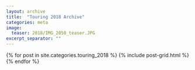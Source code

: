 ```yaml
---
layout: archive
title:  "Touring 2018 Archive"
categories: meta
image:
  teaser: 2018/IMG_2050_teaser.JPG
excerpt_separator: ""
---
```


<div class="tiles">
{% for post in site.categories.touring_2018 %}
  {% include post-grid.html %}
{% endfor %}
</div><!-- /.tiles -->
